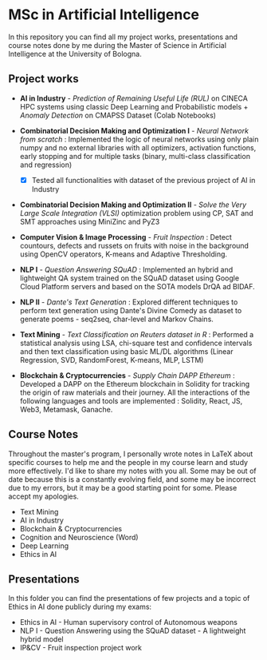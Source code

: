 # MSc in Artificial Intelligence

In this repository you can find all my project works, presentations and course notes done by me during the Master of Science in Artificial Intelligence at the University of Bologna.

## Project works

 - **AI in Industry** - *Prediction of Remaining Useful Life (RUL)* on CINECA HPC systems using classic Deep Learning and Probabilistic models + *Anomaly Detection* on CMAPSS Dataset (Colab Notebooks)

 - **Combinatorial Decision Making and Optimization I** - *Neural Network from scratch* : Implemented the logic of neural networks using only plain numpy and no external libraries with all optimizers, activation functions, early stopping and for multiple tasks (binary, multi-class classification and regression)

   - [x] Tested all functionalities with dataset of the previous project of AI in Industry

 - **Combinatorial Decision Making and Optimization II** - *Solve the Very Large Scale Integration (VLSI)* optimization problem using CP, SAT and SMT approaches using MiniZinc and PyZ3

 - **Computer Vision & Image Processing** - *Fruit Inspection* : Detect countours, defects and russets on fruits with noise in the background using OpenCV operators, K-means and Adaptive Thresholding.

 - **NLP I** - *Question Answering SQuAD* : Implemented an hybrid and lightweight QA system trained on the SQuAD dataset using Google Cloud Platform servers and based on the SOTA models DrQA ad BIDAF. 

 - **NLP II** - *Dante's Text Generation* : Explored different techniques to perform text generation using Dante's Divine Comedy as dataset to generate poems - seq2seq, char-level and Markov Chains.

 - **Text Mining** - *Text Classification on Reuters dataset in R* : Performed a statistical analysis using LSA, chi-square test and confidence intervals and then text classification using basic ML/DL algorithms (Linear Regression, SVD, RandomForest, K-means, MLP, LSTM)

 - **Blockchain & Cryptocurrencies** - *Supply Chain DAPP Ethereum* : Developed a DAPP on the Ethereum blockchain in Solidity for tracking the origin of raw materials and their journey. All the interactions of the following languages and tools are implemented : Solidity, React, JS, Web3, Metamask, Ganache.

## Course Notes

Throughout the master's program, I personally wrote notes in LaTeX about specific courses to help me and the people in my course learn and study more effectively. I'd like to share my notes with you all. Some may be out of date because this is a constantly evolving field, and some may be incorrect due to my errors, but it may be a good starting point for some. Please accept my apologies.

- Text Mining
- AI in Industry
- Blockchain & Cryptocurrencies
- Cognition and Neuroscience (Word)
- Deep Learning
- Ethics in AI

## Presentations

In this folder you can find the presentations of few projects and a topic of Ethics in AI done publicly during my exams:

- Ethics in AI - Human supervisory control of Autonomous weapons
- NLP I - Question Answering using the SQuAD dataset - A lightweight hybrid model
- IP&CV - Fruit inspection project work
